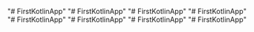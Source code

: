 "# FirstKotlinApp" 
"# FirstKotlinApp" 
"# FirstKotlinApp" 
"# FirstKotlinApp" 
"# FirstKotlinApp" 
"# FirstKotlinApp" 
"# FirstKotlinApp" 
"# FirstKotlinApp" 
